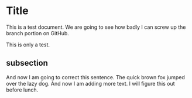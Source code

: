 # Title #
This is a test document.  We are going to see how badly I can screw up the branch portion on GitHub. 

This is only a test.  
## subsection ##
And now I am going to correct this sentence.  The quick brown fox jumped over the lazy dog.  And now I am adding more text.  I will figure this out before lunch.

